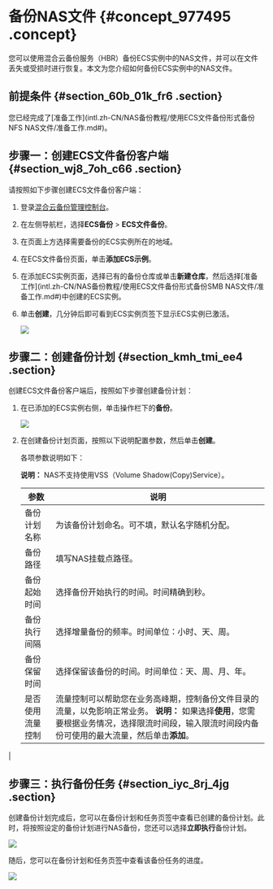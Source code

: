 # 备份NAS文件 {#concept_977495 .concept}

您可以使用混合云备份服务（HBR）备份ECS实例中的NAS文件，并可以在文件丢失或受损时进行恢复。本文为您介绍如何备份ECS实例中的NAS文件。

## 前提条件 {#section_60b_01k_fr6 .section}

您已经完成了[准备工作](intl.zh-CN/NAS备份教程/使用ECS文件备份形式备份NFS NAS文件/准备工作.md#)。

## 步骤一：创建ECS文件备份客户端 {#section_wj8_7oh_c66 .section}

请按照如下步骤创建ECS文件备份客户端：

1.  登录[混合云备份管理控制台](https://hbr.console.aliyun.com)。
2.  在左侧导航栏，选择**ECS备份** \> **ECS文件备份**。
3.  在页面上方选择需要备份的ECS实例所在的地域。
4.  在ECS文件备份页面，单击**添加ECS示例**。
5.  在添加ECS实例页面，选择已有的备份仓库或单击**新建仓库**，然后选择[准备工作](intl.zh-CN/NAS备份教程/使用ECS文件备份形式备份SMB NAS文件/准备工作.md#)中创建的ECS实例。
6.  单击**创建**，几分钟后即可看到ECS实例页签下显示ECS实例已激活。

    ![](http://static-aliyun-doc.oss-cn-hangzhou.aliyuncs.com/assets/img/789612/156473476550683_zh-CN.jpg)


## 步骤二：创建备份计划 {#section_kmh_tmi_ee4 .section}

创建ECS文件备份客户端后，按照如下步骤创建备份计划：

1.  在已添加的ECS实例右侧，单击操作栏下的**备份**。

    ![](http://static-aliyun-doc.oss-cn-hangzhou.aliyuncs.com/assets/img/789612/156473476550684_zh-CN.jpg)

2.  在创建备份计划页面，按照以下说明配置参数，然后单击**创建**。

    各项参数说明如下：

    **说明：** NAS不支持使用VSS（Volume Shadow\(Copy\)Service）。

    |参数|说明|
    |--|--|
    |备份计划名称|为该备份计划命名。可不填，默认名字随机分配。|
    |备份路径|填写NAS挂载点路径。|
    |备份起始时间|选择备份开始执行的时间。时间精确到秒。|
    |备份执行间隔|选择增量备份的频率。时间单位：小时、天、周。|
    |备份保留时间|选择保留该备份的时间。时间单位：天、周、月、年。|
    |是否使用流量控制|流量控制可以帮助您在业务高峰期，控制备份文件目录的流量，以免影响正常业务。 **说明：** 如果选择**使用**，您需要根据业务情况，选择限流时间段，输入限流时间段内备份可使用的最大流量，然后单击**添加**。

 |


## 步骤三：执行备份任务 {#section_iyc_8rj_4jg .section}

创建备份计划完成后，您可以在备份计划和任务页签中查看已创建的备份计划。此时，将按照设定的备份计划进行NAS备份，您还可以选择**立即执行**备份计划。

![](http://static-aliyun-doc.oss-cn-hangzhou.aliyuncs.com/assets/img/789612/156473476550690_zh-CN.jpg)

随后，您可以在备份计划和任务页签中查看该备份任务的进度。

![](http://static-aliyun-doc.oss-cn-hangzhou.aliyuncs.com/assets/img/789612/156473476650692_zh-CN.png)

